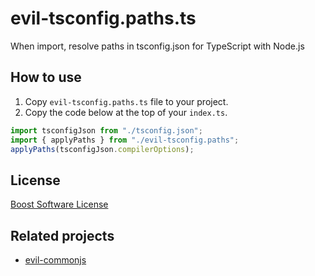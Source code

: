 # evil-tsconfig.paths.ts

When import, resolve paths in tsconfig.json for TypeScript with Node.js

## How to use

1. Copy `evil-tsconfig.paths.ts` file to your project.
2. Copy the code below at the top of your `index.ts`.

```typescript
import tsconfigJson from "./tsconfig.json";
import { applyPaths } from "./evil-tsconfig.paths";
applyPaths(tsconfigJson.compilerOptions);
```

## License

[Boost Software License](LICENSE_1_0.txt)

## Related projects

- [evil-commonjs](https://github.com/wraith13/evil-commonjs)
